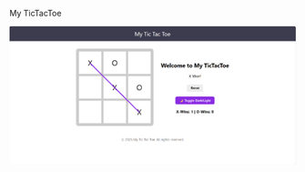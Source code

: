 My TicTacToe

![image alt](https://github.com/yashsuchak30/My-TicTacToe/blob/436cd6938fdb0112bdad1a0802b67d8f8c803d8f/Screenshot%202025-07-19%20150856.png)
